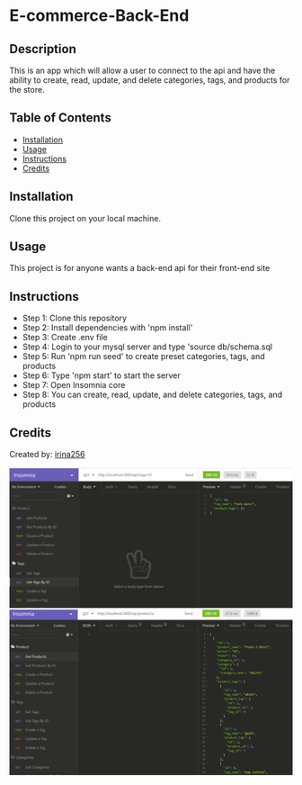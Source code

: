 # E-commerce-Back-End

## Description

This is an app which will allow a user to connect to the api and have the ability to create, read, update, and delete categories, tags, and products for the store.

## Table of Contents

- [Installation](#installation)
- [Usage](#usage)
- [Instructions](#instructions)
- [Credits](#questions)

## Installation

Clone this project on your local machine.

## Usage

This project is for anyone wants a back-end api for their front-end site

## Instructions

- Step 1: Clone this repository
- Step 2: Install dependencies with 'npm install'
- Step 3: Create .env file
- Step 4: Login to your mysql server and type 'source db/schema.sql
- Step 5: Run 'npm run seed' to create preset categories, tags, and products
- Step 6: Type 'npm start' to start the server
- Step 7: Open Insomnia core
- Step 8: You can create, read, update, and delete categories, tags, and products

## Credits

Created by: [irina256](https://github.com/irina256)

![images](images/TagsByID.png)
![images](images/Products.png)
